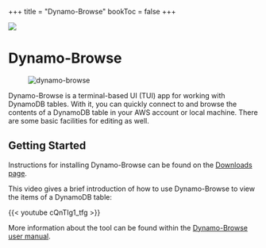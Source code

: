+++
title = "Dynamo-Browse"
bookToc = false
+++

<div class="site-header">
	<img src="/images/dynamo-browse/dynamo-browse-logo.png">
	<h1>Dynamo-Browse</h1>
</div>

<figure class="screenshot">
	<img src="/images/dynamo-browse/main-item-view.png" alt="dynamo-browse">
</figure>

Dynamo-Browse is a terminal-based UI (TUI) app for working with DynamoDB tables.
With it, you can quickly connect to and browse the contents of a DynamoDB table
in your AWS account or local machine.  There are some basic facilities for
editing as well.



## Getting Started

Instructions for installing Dynamo-Browse can be found on the [Downloads page](/download).

This video gives a brief introduction of how to use Dynamo-Browse to view the items of a DynamoDB table:

{{< youtube cQnTIg1_tfg >}}

More information about the tool can be found within the [Dynamo-Browse user manual](/docs).  


